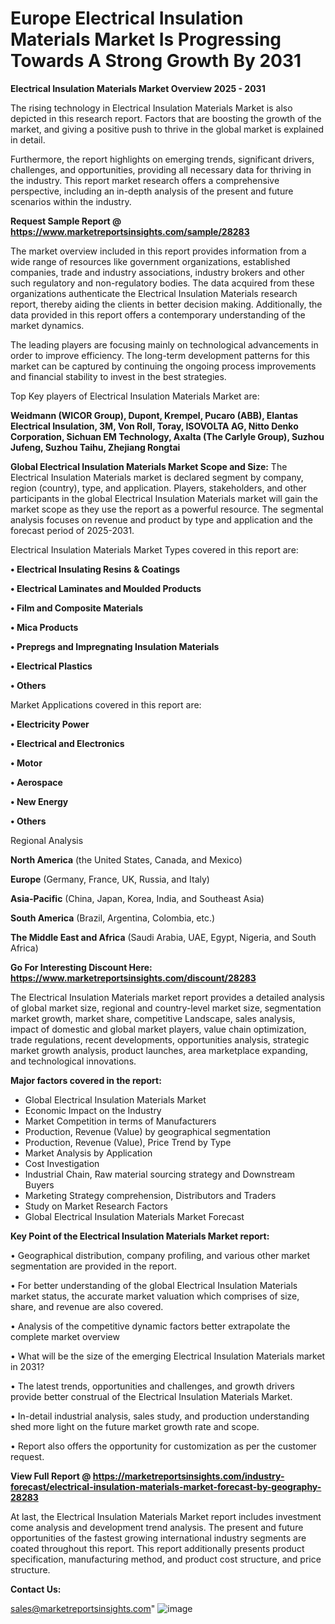 # Europe Electrical Insulation Materials Market Is Progressing Towards A Strong Growth By 2031

<Strong> Electrical Insulation Materials Market Overview 2025 - 2031</strong>

The rising technology in Electrical Insulation Materials Market is also depicted in this research report. Factors that are boosting the growth of the market, and giving a positive push to thrive in the global market is explained in detail.

Furthermore, the report highlights on emerging trends, significant drivers, challenges, and opportunities, providing all necessary data for thriving in the industry. This report market research offers a comprehensive perspective, including an in-depth analysis of the present and future scenarios within the industry.

<strong>Request Sample Report @ <a href=https://www.marketreportsinsights.com/sample/28283>https://www.marketreportsinsights.com/sample/28283</a></strong>

The market overview included in this report provides information from a wide range of resources like government organizations, established companies, trade and industry associations, industry brokers and other such regulatory and non-regulatory bodies. The data acquired from these organizations authenticate the Electrical Insulation Materials research report, thereby aiding the clients in better decision making. Additionally, the data provided in this report offers a contemporary understanding of the market dynamics.

The leading players are focusing mainly on technological advancements in order to improve efficiency. The long-term development patterns for this market can be captured by continuing the ongoing process improvements and financial stability to invest in the best strategies.

Top Key players of Electrical Insulation Materials Market are:

<strong>Weidmann (WICOR Group), Dupont, Krempel, Pucaro (ABB), Elantas Electrical Insulation, 3M, Von Roll, Toray, ISOVOLTA AG, Nitto Denko Corporation, Sichuan EM Technology, Axalta (The Carlyle Group), Suzhou Jufeng, Suzhou Taihu, Zhejiang Rongtai</strong>

<strong><b>Global Electrical Insulation Materials Market Scope and Size:</b></strong>
The Electrical Insulation Materials market is declared segment by company, region (country), type, and application. Players, stakeholders, and other participants in the global Electrical Insulation Materials market will gain the market scope as they use the report as a powerful resource. The segmental analysis focuses on revenue and product by type and application and the forecast period of 2025-2031.

Electrical Insulation Materials Market Types covered in this report are:

<strong>• Electrical Insulating Resins & Coatings

• Electrical Laminates and Moulded Products

• Film and Composite Materials

• Mica Products

• Prepregs and Impregnating Insulation Materials

• Electrical Plastics

• Others</strong>

Market Applications covered in this report are:

<strong>• Electricity Power

• Electrical and Electronics

• Motor

• Aerospace

• New Energy

• Others</strong> 

Regional Analysis

<strong>North America</strong> (the United States, Canada, and Mexico)

<strong>Europe</strong> (Germany, France, UK, Russia, and Italy)

<strong>Asia-Pacific</strong> (China, Japan, Korea, India, and Southeast Asia)

<strong>South America</strong> (Brazil, Argentina, Colombia, etc.)

<strong>The Middle East and Africa</strong> (Saudi Arabia, UAE, Egypt, Nigeria, and South Africa)

<strong>Go For Interesting Discount Here: <a href=https://www.marketreportsinsights.com/discount/28283>https://www.marketreportsinsights.com/discount/28283</a></strong>

The Electrical Insulation Materials market report provides a detailed analysis of global market size, regional and country-level market size, segmentation market growth, market share, competitive Landscape, sales analysis, impact of domestic and global market players, value chain optimization, trade regulations, recent developments, opportunities analysis, strategic market growth analysis, product launches, area marketplace expanding, and technological innovations.

<strong><b>Major factors covered in the report:</b></strong>
<ul>
  <li>Global Electrical Insulation Materials Market </li>
  <li>Economic Impact on the Industry</li>
  <li>Market Competition in terms of Manufacturers</li>
  <li>Production, Revenue (Value) by geographical segmentation</li>
  <li>Production, Revenue (Value), Price Trend by Type</li>
  <li>Market Analysis by Application</li>
  <li>Cost Investigation</li>
  <li>Industrial Chain, Raw material sourcing strategy and Downstream Buyers</li>
  <li>Marketing Strategy comprehension, Distributors and Traders</li>
  <li>Study on Market Research Factors</li>
  <li>Global Electrical Insulation Materials Market Forecast</li>
</ul>

<strong><b>Key Point of the Electrical Insulation Materials Market report:</b></strong>

• Geographical distribution, company profiling, and various other market segmentation are provided in the report.

• For better understanding of the global Electrical Insulation Materials market status, the accurate market valuation which comprises of size, share, and revenue are also covered.

• Analysis of the competitive dynamic factors better extrapolate the complete market overview

• What will be the size of the emerging Electrical Insulation Materials market in 2031?

• The latest trends, opportunities and challenges, and growth drivers provide better construal of the Electrical Insulation Materials Market.

• In-detail industrial analysis, sales study, and production understanding shed more light on the future market growth rate and scope.

• Report also offers the opportunity for customization as per the customer request.

<strong><b>View Full Report @ <a href=https://marketreportsinsights.com/industry-forecast/electrical-insulation-materials-market-forecast-by-geography-28283>https://marketreportsinsights.com/industry-forecast/electrical-insulation-materials-market-forecast-by-geography-28283</a></b></strong>


At last, the Electrical Insulation Materials Market report includes investment come analysis and development trend analysis. The present and future opportunities of the fastest growing international industry segments are coated throughout this report. This report additionally presents product specification, manufacturing method, and product cost structure, and price structure.

<strong>Contact Us:</strong>

sales@marketreportsinsights.com"
![image](https://github.com/user-attachments/assets/6de68d56-a101-471b-ac61-7844f2deff11)
